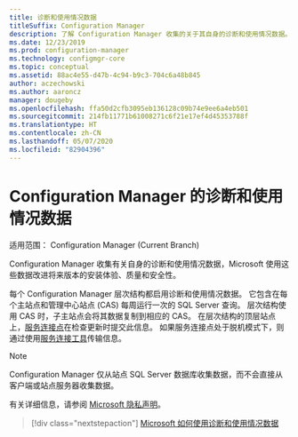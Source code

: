 ```yaml
---
title: 诊断和使用情况数据
titleSuffix: Configuration Manager
description: 了解 Configuration Manager 收集的关于其自身的诊断和使用情况数据。
ms.date: 12/23/2019
ms.prod: configuration-manager
ms.technology: configmgr-core
ms.topic: conceptual
ms.assetid: 88ac4e55-d47b-4c94-b9c3-704c6a48b845
author: aczechowski
ms.author: aaroncz
manager: dougeby
ms.openlocfilehash: ffa50d2cfb3095eb136128c09b74e9ee6a4eb501
ms.sourcegitcommit: 214fb11771b61008271c6f21e17ef4d45353788f
ms.translationtype: HT
ms.contentlocale: zh-CN
ms.lasthandoff: 05/07/2020
ms.locfileid: "82904396"
---
```

# <a name="diagnostics-and-usage-data-for-configuration-manager"></a>Configuration Manager 的诊断和使用情况数据

适用范围：  Configuration Manager (Current Branch)

Configuration Manager 收集有关自身的诊断和使用情况数据，Microsoft 使用这些数据改进将来版本的安装体验、质量和安全性。  

每个 Configuration Manager 层次结构都启用诊断和使用情况数据。 它包含在每个主站点和管理中心站点 (CAS) 每周运行一次的 SQL Server 查询。 层次结构使用 CAS 时，子主站点会将其数据复制到相应的 CAS。 在层次结构的顶层站点上，[服务连接点](../../servers/deploy/configure/about-the-service-connection-point.md)在检查更新时提交此信息。 如果服务连接点处于脱机模式下，则通过使用[服务连接工具](../../servers/manage/use-the-service-connection-tool.md)传输信息。

> [!NOTE]  
> Configuration Manager 仅从站点 SQL Server 数据库收集数据，而不会直接从客户端或站点服务器收集数据。  

有关详细信息，请参阅 [Microsoft 隐私声明](https://privacy.microsoft.com/privacystatement)。  

> [!div class="nextstepaction"]
> [Microsoft 如何使用诊断和使用情况数据](how-diagnostics-and-usage-data-is-used.md)
